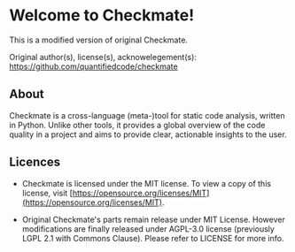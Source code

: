 


# Welcome to Checkmate!

This is a modified version of original Checkmate.

Original author(s), license(s), acknowelegement(s): https://github.com/quantifiedcode/checkmate


## About
Checkmate is a cross-language (meta-)tool for static code analysis, written in Python. Unlike other tools, it provides a global overview of the code quality in a project and aims to provide clear, actionable insights to the user.


## Licences

* Checkmate is licensed under the MIT license. To view a copy of this license, visit [https://opensource.org/licenses/MIT](https://opensource.org/licenses/MIT).

* Original Checkmate's parts remain release under MIT License. However modifications are finally released under AGPL-3.0 license (previously LGPL 2.1 with Commons Clause). Please refer to LICENSE for more info. 
